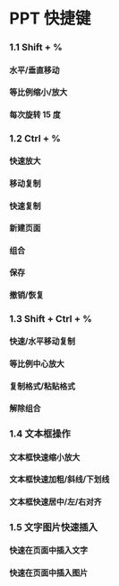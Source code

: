 # PPT 快捷键

### 1.1 Shift + %

#### 水平/垂直移动

#### 等比例缩小/放大

#### 每次旋转 15 度

### 1.2 Ctrl + %

#### 快速放大

#### 移动复制

#### 快速复制

#### 新建页面

#### 组合

#### 保存

#### 撤销/恢复

### 1.3 Shift + Ctrl + %

#### 快速/水平移动复制

#### 等比例中心放大

#### 复制格式/粘贴格式

#### 解除组合

### 1.4 文本框操作

#### 文本框快速缩小放大

#### 文本框快速加粗/斜线/下划线

#### 文本框快速居中/左/右对齐

### 1.5 文字图片快速插入

#### 快速在页面中插入文字

#### 快速在页面中插入图片

